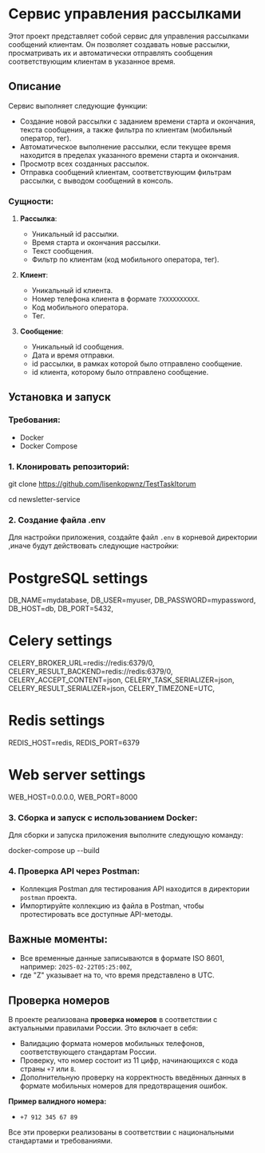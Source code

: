 # Сервис управления рассылками

Этот проект представляет собой сервис для управления рассылками сообщений клиентам. Он позволяет создавать новые рассылки, просматривать их и автоматически отправлять сообщения соответствующим клиентам в указанное время.

## Описание

Сервис выполняет следующие функции:

- Создание новой рассылки с заданием времени старта и окончания, текста сообщения, а также фильтра по клиентам (мобильный оператор, тег).
- Автоматическое выполнение рассылки, если текущее время находится в пределах указанного времени старта и окончания.
- Просмотр всех созданных рассылок.
- Отправка сообщений клиентам, соответствующим фильтрам рассылки, с выводом сообщений в консоль.

### Сущности:

1. **Рассылка**:
   - Уникальный id рассылки.
   - Время старта и окончания рассылки.
   - Текст сообщения.
   - Фильтр по клиентам (код мобильного оператора, тег).
   
2. **Клиент**:
   - Уникальный id клиента.
   - Номер телефона клиента в формате `7XXXXXXXXXX`.
   - Код мобильного оператора.
   - Тег.
   
3. **Сообщение**:
   - Уникальный id сообщения.
   - Дата и время отправки.
   - id рассылки, в рамках которой было отправлено сообщение.
   - id клиента, которому было отправлено сообщение.

## Установка и запуск

### Требования:
- Docker
- Docker Compose

### 1. Клонировать репозиторий:


git clone https://github.com/lisenkopwnz/TestTaskItorum

cd newsletter-service

### 2. Создание файла .env
Для настройки приложения, создайте файл `.env` в корневой директории 
,иначе будут действовать следующие настройки:


# PostgreSQL settings
DB_NAME=mydatabase,
DB_USER=myuser,
DB_PASSWORD=mypassword,
DB_HOST=db,
DB_PORT=5432,

# Celery settings
CELERY_BROKER_URL=redis://redis:6379/0,
CELERY_RESULT_BACKEND=redis://redis:6379/0,
CELERY_ACCEPT_CONTENT=json,
CELERY_TASK_SERIALIZER=json,
CELERY_RESULT_SERIALIZER=json,
CELERY_TIMEZONE=UTC,

# Redis settings
REDIS_HOST=redis,
REDIS_PORT=6379

# Web server settings
WEB_HOST=0.0.0.0,
WEB_PORT=8000


### 3. Сборка и запуск с использованием Docker:
Для сборки и запуска приложения выполните следующую команду:

docker-compose up --build

### 4. Проверка API через Postman:
- Коллекция Postman для тестирования API находится в директории `postman` проекта.
- Импортируйте коллекцию из файла в Postman, чтобы протестировать все доступные API-методы.

## Важные моменты:
- Все временные данные записываются в формате ISO 8601, например: `2025-02-22T05:25:00Z`, 
- где "Z" указывает на то, что время представлено в UTC.

## Проверка номеров

В проекте реализована **проверка номеров** в соответствии с актуальными правилами России. Это включает в себя:
- Валидацию формата номеров мобильных телефонов, соответствующего стандартам России.
- Проверку, что номер состоит из 11 цифр, начинающихся с кода страны `+7` или `8`.
- Дополнительную проверку на корректность введённых данных в формате мобильных номеров для предотвращения ошибок.

**Пример валидного номера:**
- `+7 912 345 67 89`

Все эти проверки реализованы в соответствии с национальными стандартами и требованиями.
